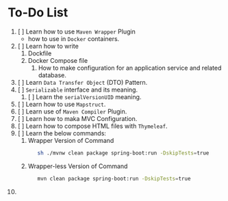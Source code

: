 # To-Do List

1. [ ] Learn how to use `Maven Wrapper` Plugin
   - how to use in `Docker` containers.
2. [ ] Learn how to write 
   1. Dockfile
   2. Docker Compose file
      1. How to make configuration for an application service and related database.
3. [ ] Learn `Data Transfer Object` (DTO) Pattern.
4. [ ] `Serializable` interface and its meaning.
   1. [ ] Learn the `serialVersionUID` meaning.
5. [ ] Learn how to use `Mapstruct`.
6. [ ] Learn use of `Maven Compiler` Plugin.
7. [ ] Learn how to maka MVC Configuration.
8. [ ] Learn how to compose HTML files with `Thymeleaf`.
9. [ ] Learn the below commands:
   1. Wrapper Version of Command
      ```bash
         sh ./mvnw clean package spring-boot:run -DskipTests=true
      ```
   2. Wrapper-less Version of Command
      ```bash
         mvn clean package spring-boot:run -DskipTests=true
      ```
10. 
